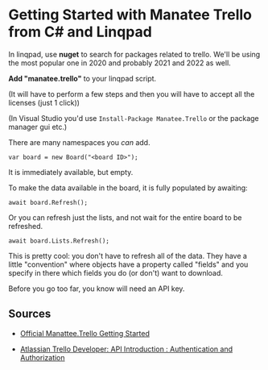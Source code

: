 ﻿# Getting Started with Manatee Trello from C# and Linqpad

In linqpad, use **nuget** to search for packages related to trello. We'll be using the most popular one in 2020 and probably 2021 and 2022 as well.

**Add "manatee.trello"** to your linqpad script.

(It will have to perform a few steps and then you will have to accept all the licenses (just 1 click))

(In Visual Studio you'd use `Install-Package Manatee.Trello` or the package manager gui etc.)

There are many namespaces you *can* add.


	var board = new Board("<board ID>");

It is immediately available, but empty.

To make the data available in the board, it is fully populated by awaiting:


	await board.Refresh();


Or you can refresh just the lists, and not wait for the entire board to be refreshed.

	await board.Lists.Refresh();


This is pretty cool: you don't have to refresh all of the data. They have a little "convention" where objects have a property called "fields" and you specify in there which fields you do (or don't) want to download.




Before you go too far, you know will need an API key.




## Sources

- [Official Manattee.Trello Getting Started](https://gregsdennis.github.io/Manatee.Trello/usage/getting-started.html)

- [Atlassian Trello Developer: API Introduction : Authentication and Authorization](https://developer.atlassian.com/cloud/trello/guides/rest-api/api-introduction/)